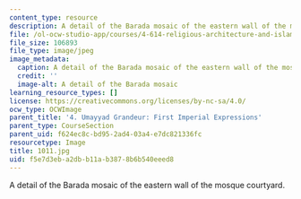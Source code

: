 ```yaml
---
content_type: resource
description: A detail of the Barada mosaic of the eastern wall of the mosque courtyard.
file: /ol-ocw-studio-app/courses/4-614-religious-architecture-and-islamic-cultures-fall-2002/f5e7d3eba2dbb11ab3878b6b540eeed8_1011.jpg
file_size: 106893
file_type: image/jpeg
image_metadata:
  caption: A detail of the Barada mosaic of the eastern wall of the mosque courtyard.
  credit: ''
  image-alt: A detail of the Barada mosaic
learning_resource_types: []
license: https://creativecommons.org/licenses/by-nc-sa/4.0/
ocw_type: OCWImage
parent_title: '4. Umayyad Grandeur: First Imperial Expressions'
parent_type: CourseSection
parent_uid: f624ec8c-bd95-2ad4-03a4-e7dc821336fc
resourcetype: Image
title: 1011.jpg
uid: f5e7d3eb-a2db-b11a-b387-8b6b540eeed8
---
```

A detail of the Barada mosaic of the eastern wall of the mosque courtyard.